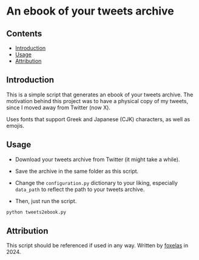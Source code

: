 # An ebook of your tweets archive 

## Contents 

- [Introduction](#introduction)
- [Usage](#usage)
- [Attribution](#attribution)

## Introduction

This is a simple script that generates an ebook of your tweets archive. 
The motivation behind this project was to have a physical copy of my tweets, since I moved away from Twitter (now X).

Uses fonts that support Greek and Japanese (CJK) characters, as well as emojis.

## Usage
- Download your tweets archive from Twitter (it might take a while).

- Save the archive in the same folder as this script.

- Change the `configuration.py` dictionary to your liking, especially `data_path` to reflect the path to your tweets archive.  

- Then, just run the script.
```bash
python tweets2ebook.py 
```

## Attribution
This script should be referenced if used in any way. Written by [foxelas](github.com/foxelas) in 2024.